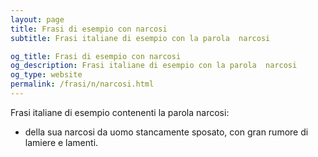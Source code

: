 ```yaml
---
layout: page
title: Frasi di esempio con narcosi 
subtitle: Frasi italiane di esempio con la parola  narcosi

og_title: Frasi di esempio con narcosi 
og_description: Frasi italiane di esempio con la parola  narcosi
og_type: website
permalink: /frasi/n/narcosi.html
---
```


Frasi italiane di esempio contenenti la parola narcosi:


- della sua narcosi da uomo stancamente sposato, con gran rumore di lamiere e lamenti.
